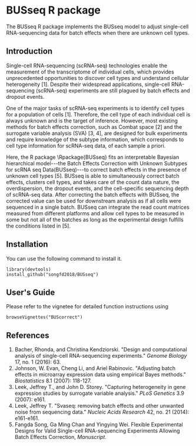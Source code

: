 # BUSseq R package
The BUSseq R package implements the BUSseq model to adjust single-cell RNA-sequencing data for batch effects when there are unknown cell types.

## Introduction
Single-cell RNA-sequencing (scRNA-seq) technologies enable the measurement of the transcriptome of individual cells, which provides unprecedented opportunities to discover cell types and understand cellular heterogeneity [1]. Despite their widespread applications, single-cell RNA-sequencing (scRNA-seq) experiments are still plagued by batch effects and dropout events.

One of the major tasks of scRNA-seq experiments is to identify cell types for a population of cells [1]. Therefore, the cell type of each individual cell is always unknown and is the target of inference. However, most existing methods for batch effects correction, such as Combat space [2] and the surrogate variable analysis (SVA) [3, 4], are designed for bulk experiments and require knowledge of the subtype information, which corresponds to cell type information for scRNA-seq data, of each sample a priori.
  
Here, the R package \Rpackage{BUSseq} fits an interpretable Bayesian hierarchical model---the Batch Effects Correction with Unknown Subtypes for scRNA seq Data(BUSseq)---to correct batch effects in the presence of unknown cell types [5]. BUSseq is able to simultaneously correct batch effects, clusters cell types, and takes care of the count data nature, the overdispersion, the dropout events, and the cell-specific sequencing depth of scRNA-seq data. After correcting the batch effects with BUSseq, the corrected value can be used for downstream analysis as if all cells were sequenced in a single batch. BUSseq can integrate the read count matrices measured from different platforms and allow cell types to be measured in some but not all of the batches as long as the experimental design fulfills the conditions listed in [5].

## Installation
You can use the following command to install it.  

```
library(devtools)
install_github("songfd2018/BUSseq")
```

## User's Guide
Please refer to the vignetee for detailed function instructions using

```
browseVignettes("BUScorrect")
```

## References
1. Bacher, Rhonda, and Christina Kendziorski. "Design and computational analysis of single-cell RNA-sequencing experiments." *Genome Biology* 17, no. 1 (2016): 63.
2. Johnson, W. Evan, Cheng Li, and Ariel Rabinovic. "Adjusting batch effects in microarray expression data using empirical Bayes methods." *Biostatistics* 8.1 (2007): 118-127.
3. Leek, Jeffrey T., and John D. Storey. "Capturing heterogeneity in gene expression studies by surrogate variable analysis." *PLoS Genetics* 3.9 (2007): e161.
4. Leek, Jeffrey T. "Svaseq: removing batch effects and other unwanted noise from sequencing data." *Nucleic Acids Research* 42, no. 21 (2014): e161-e161.
5. Fangda Song, Ga Ming Chan and Yingying Wei. Flexible Experimental Designs for Valid Single-cell RNA-sequencing Experiments Allowing Batch Effects Correction, *Manuscript*.
